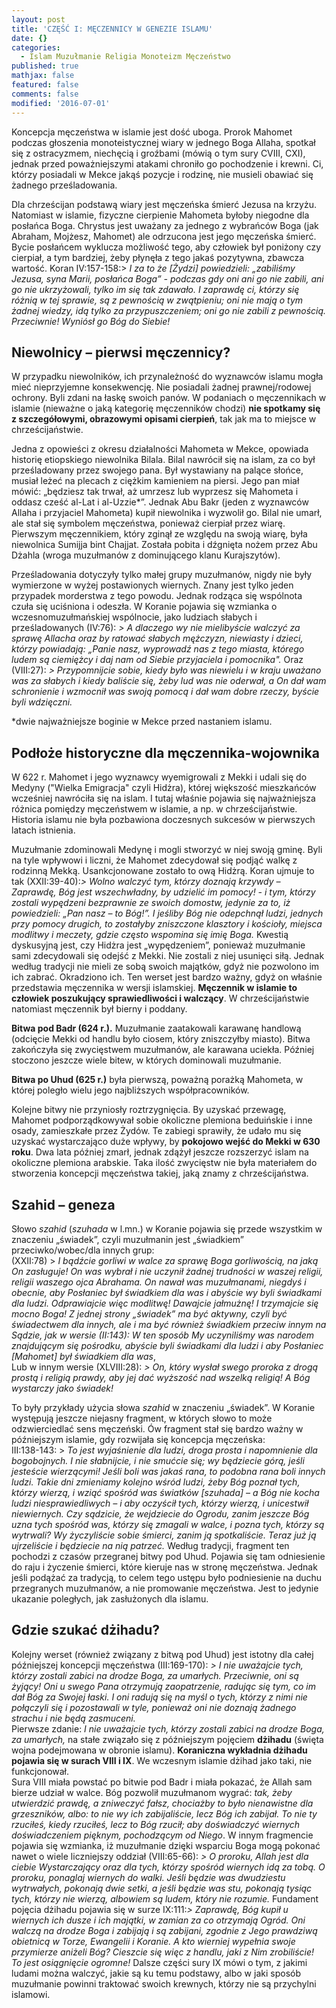 ```yaml
---
layout: post
title: 'CZĘŚĆ I: MĘCZENNICY W GENEZIE ISLAMU'
date: {}
categories:
  - Islam Muzułmanie Religia Monoteizm Męczeństwo
published: true
mathjax: false
featured: false
comments: false
modified: '2016-07-01'
---
```




Koncepcja męczeństwa w islamie jest dość uboga. Prorok Mahomet podczas głoszenia monoteistycznej wiary w jednego Boga Allaha, spotkał się z ostracyzmem, niechęcią i groźbami (mówią o tym sury CVIII, CXI), jednak przed poważniejszymi atakami chroniło go pochodzenie i krewni. Ci, którzy posiadali w Mekce jakąś pozycje i rodzinę, nie musieli obawiać się żadnego prześladowania.

 <!--more-->

Dla chrześcijan podstawą wiary jest męczeńska śmierć Jezusa na krzyżu. Natomiast w islamie, fizyczne cierpienie Mahometa byłoby niegodne dla posłańca Boga. Chrystus jest uważany za jednego z wybrańców Boga (jak Abraham, Mojżesz, Mahomet) ale odrzucona jest jego męczeńska śmierć. Bycie posłańcem wyklucza możliwość tego, aby człowiek był poniżony czy cierpiał, a tym bardziej, żeby płynęła z tego jakaś pozytywna, zbawcza wartość.
Koran IV:157-158:> _I za to że [Żydzi] powiedzieli: „zabiliśmy Jezusa, syna Marii, posłańca Boga” - podczas gdy oni ani go nie zabili, ani go nie ukrzyżowali, tylko im się tak zdawało. I zaprawdę ci, którzy się różnią w tej sprawie, są z pewnością w zwątpieniu; oni nie mają o tym żadnej wiedzy, idą tylko za przypuszczeniem; oni go nie zabili z pewnością. Przeciwnie! Wyniósł go Bóg do Siebie!_

## Niewolnicy – pierwsi męczennicy?

W przypadku niewolników, ich przynależność do wyznawców islamu mogła mieć nieprzyjemne konsekwencję. Nie posiadali żadnej prawnej/rodowej ochrony. Byli zdani na łaskę swoich panów.
W podaniach o męczennikach w islamie (nieważne o jaką kategorię męczenników chodzi) **nie spotkamy się z szczegółowymi, obrazowymi opisami cierpień**, tak jak ma to miejsce w chrześcijaństwie.

Jedna z opowieści z okresu działalności Mahometa w Mekce, opowiada historię etiopskiego niewolnika Bilala. Bilal nawrócił się na islam, za co był prześladowany przez swojego pana. Był wystawiany na palące słońce, musiał leżeć na plecach z ciężkim kamieniem na piersi. Jego pan miał mówić: „będziesz tak trwał, aż umrzesz lub wyprzesz się Mahometa i oddasz cześć al-Lat i al-Uzzie*”. Jednak Abu Bakr (jeden z wyznawców Allaha i przyjaciel Mahometa) kupił niewolnika i wyzwolił go. Bilal nie umarł, ale stał się symbolem męczeństwa, ponieważ cierpiał przez wiarę.
Pierwszym męczennikiem, który zginął ze względu na swoją wiarę, była niewolnica Sumijja bint Chajjat. Została pobita i dźgnięta nożem przez Abu Dżahla (wroga muzułmanów z dominującego klanu Kurajszytów).

Prześladowania dotyczyły tylko małej grupy muzułmanów, nigdy nie były wymierzone w wyżej postawionych wiernych. Znany jest tylko jeden przypadek morderstwa z tego powodu. Jednak rodząca się wspólnota czuła się uciśniona i odeszła.
W Koranie pojawia się wzmianka o wczesnomuzułmańskiej wspólnocie, jako ludziach słabych i prześladowanych (IV:76): _> A dlaczego wy nie mielibyście walczyć za sprawę Allacha oraz by ratować słabych mężczyzn, niewiasty i dzieci, którzy powiadają: „Panie nasz, wyprowadź nas z tego miasta, którego ludem są ciemiężcy i daj nam od Siebie przyjaciela i pomocnika"._
Oraz (VIII:27): _> Przypomnijcie sobie, kiedy było was niewielu i w kraju uważano was za słabych i kiedy baliście się, żeby lud was nie oderwał, a On dał wam schronienie i wzmocnił was swoją pomocą i dał wam dobre rzeczy, byście byli wdzięczni._

*dwie najważniejsze boginie w Mekce przed nastaniem islamu. 

## Podłoże historyczne dla męczennika-wojownika
W 622 r. Mahomet i jego wyznawcy wyemigrowali z Mekki i udali się do Medyny ("Wielka Emigracja" czyli Hidżra), której większość mieszkańców wcześniej nawróciła się na islam. I tutaj właśnie pojawia się najważniejsza różnica pomiędzy męczeństwem w islamie, a np. w chrześcijaństwie. Historia islamu nie była pozbawiona doczesnych sukcesów w pierwszych latach istnienia. 

Muzułmanie zdominowali Medynę i mogli stworzyć w niej swoją gminę. Byli na tyle wpływowi i liczni, że Mahomet zdecydował się podjąć walkę z rodzinną Mekką. Usankcjonowane zostało to ową Hidżrą. 
Koran ujmuje to tak (XXII:39-40):_> Wolno walczyć tym, którzy doznają krzywdy – Zaprawdę, Bóg jest wszechwładny, by udzielić im pomocy! - i tym, którzy zostali wypędzeni bezprawnie ze swoich domostw, jedynie za to, iż powiedzieli: „Pan nasz – to Bóg!”. I jeśliby Bóg nie odepchnął ludzi, jednych przy pomocy drugich, to zostałyby zniszczone klasztory i kościoły, miejsca modlitwy i meczety, gdzie często wspomina się imię Boga._ 
Kwestią dyskusyjną jest, czy Hidżra jest „wypędzeniem”, ponieważ muzułmanie sami zdecydowali się odejść z Mekki. Nie zostali z niej usunięci siłą. Jednak według tradycji nie mieli ze sobą swoich majątków, gdyż nie pozwolono im ich zabrać. Okradziono ich.
Ten werset jest bardzo ważny, gdyż on właśnie przedstawia męczennika w wersji islamskiej. **Męczennik w islamie to człowiek poszukujący sprawiedliwości i walczący**. W chrześcijaństwie natomiast męczennik był bierny i poddany.

**Bitwa pod Badr (624 r.).** Muzułmanie zaatakowali karawanę handlową (odcięcie Mekki od handlu było ciosem, który zniszczyłby miasto). Bitwa zakończyła się zwycięstwem muzułmanów, ale karawana uciekła. Później stoczono jeszcze wiele bitew, w których dominowali muzułmanie.

**Bitwa po Uhud (625 r.)** była pierwszą, poważną porażką Mahometa, w której poległo wielu jego najbliższych współpracowników.   

Kolejne bitwy nie przyniosły roztrzygnięcia. By uzyskać przewagę, Mahomet podporządkowywał sobie okoliczne plemiona beduińskie i inne osady, zamieszkałe przez Żydów. Te zabiegi sprawiły, że udało mu się uzyskać wystarczająco duże wpływy, by **pokojowo wejść do Mekki w 630 roku**. Dwa lata później zmarł, jednak zdążył jeszcze rozszerzyć islam na okoliczne plemiona arabskie.
Taka ilość zwycięstw nie była materiałem do stworzenia koncepcji męczeństwa takiej, jaką znamy z chrześcijaństwa.  

## Szahid – geneza
Słowo _szahid_ (_szuhada_ w l.mn.) w Koranie pojawia się przede wszystkim w znaczeniu „świadek”, czyli muzułmanin jest „świadkiem” przeciwko/wobec/dla innych grup:  
(XXII:78) > _I bądźcie gorliwi w walce za sprawę Boga gorliwością, na jaką On zasługuje! On was wybrał i nie uczynił żadnej trudności w waszej religii, religii waszego ojca Abrahama. On nawał was muzułmanami, niegdyś i obecnie, aby Posłaniec był świadkiem dla was i abyście wy byli świadkami dla ludzi. Odprawiajcie więc modlitwę! Dawajcie jałmużnę! I trzymajcie się mocno Boga!
Z jednej strony „świadek” ma być aktywny, czyli być świadectwem dla innych, ale i ma być również świadkiem przeciw innym na Sądzie, jak w wersie (II:143): W ten sposób My uczyniliśmy was narodem znajdującym się pośrodku, abyście byli świadkami dla ludzi i aby Posłaniec [Mahomet] był świadkiem dla was_,    
Lub w innym wersie (XLVIII:28): _> On, który wysłał swego proroka z drogą prostą i religią prawdy, aby jej dać wyższość nad wszelką religią! A Bóg wystarczy jako świadek!_  

To były przykłady użycia słowa _szahid_ w znaczeniu „świadek”. W Koranie występują jeszcze niejasny fragment, w których słowo to może odzwierciedlać sens męczeński. Ów fragment stał się bardzo ważny w późniejszym islamie, gdy rozwijała się koncepcja męczeńska:   
III:138-143: > _To jest wyjaśnienie dla ludzi, droga prosta i napomnienie dla bogobojnych. I nie słabnijcie, i nie smućcie się; wy będziecie górą, jeśli jesteście wierzącymi! Jeśli boli was jakaś rana, to podobna rana boli innych ludzi. Takie dni zmieniamy kolejno wśród ludzi, żeby Bóg poznał tych, którzy wierzą, i wziąć spośród was światków [szuhada] – a Bóg nie kocha ludzi niesprawiedliwych – i aby oczyścił tych, którzy wierzą, i unicestwił niewiernych. Czy sądzicie, że wejdziecie do Ogrodu, zanim jeszcze Bóg uzna tych spośród was, którzy się zmagali w walce, i pozna tych, którzy są wytrwali? Wy życzyliście sobie śmierci, zanim ją spotkaliście. Teraz już ją ujrzeliście i będziecie na nią patrzeć._
Według tradycji, fragment ten pochodzi z czasów przegranej bitwy pod Uhud. Pojawia się tam odniesienie do raju i życzenie śmierci, które kieruje nas w stronę męczeństwa. Jednak jeśli podążać za tradycją, to celem tego ustępu było podniesienie na duchu przegranych muzułmanów, a nie promowanie męczeństwa. Jest to jedynie ukazanie poległych, jak zasłużonych dla islamu. 

## Gdzie szukać dżihadu?
Kolejny werset (również związany z bitwą pod Uhud) jest istotny dla całej późniejszej koncepcji męczeństwa (III:169-170): _> I nie uważajcie tych, którzy zostali zabici na drodze Boga, za umarłych. Przeciwnie, oni są żyjący! Oni u swego Pana otrzymują zaopatrzenie, radując się tym, co im dał Bóg za Swojej łaski. I oni radują się na myśl o tych, którzy z nimi nie połączyli się i pozostawali w tyle, ponieważ oni nie doznają żadnego strachu i nie będą zasmuceni._   
Pierwsze zdanie: _I nie uważajcie tych, którzy zostali zabici na drodze Boga, za umarłych,_ na stałe związało się z późniejszym pojęciem **dżihadu** (święta wojna podejmowana w obronie islamu). **Koraniczna wykładnia dżihadu pojawia się w surach VIII i IX**. We wczesnym islamie dżihad jako taki, nie funkcjonował.  
Sura VIII miała powstać po bitwie pod Badr i miała pokazać, że Allah sam bierze udział w walce. Bóg pozwolił muzułmanom wygrać: _tak, żeby utwierdzić prawdę, a zniweczyć fałsz, chociażby to było nienawistne dla grzeszników, albo: to nie wy ich zabijaliście, lecz Bóg ich zabijał. To nie ty rzuciłeś, kiedy rzuciłeś, lecz to Bóg rzucił; aby doświadczyć wiernych doświadczeniem pięknym, pochodzącym od Niego_. W innym fragmencie pojawia się wzmianka, iż muzułmanie dzięki wsparciu Boga mogą pokonać nawet o wiele liczniejszy oddział (VIII:65-66): _> O proroku, Allah jest dla ciebie Wystarczający oraz dla tych, którzy spośród wiernych idą za tobą. O proroku, ponaglaj wiernych do walki. Jeśli będzie was dwudziestu wytrwałych, pokonają dwie setki, a jeśli będzie was stu, pokonają tysiąc tych, którzy nie wierzą, albowiem są ludem, który nie rozumie._
Fundament pojęcia dżihadu pojawia się w surze IX:111:_> Zaprawdę, Bóg kupił u wiernych ich dusze i ich majątki, w zamian za co otrzymają Ogród. Oni walczą na drodze Boga i zabijają i są zabijani, zgodnie z Jego prawdziwą obietnicą w Torze, Ewangelii i Koranie. A kto wierniej wypełnia swoje przymierze aniżeli Bóg? Cieszcie się więc z handlu, jaki z Nim zrobiliście! To jest osiągnięcie ogromne!_
Dalsze części sury IX mówi o tym, z jakimi ludami można walczyć, jakie są ku temu podstawy, albo w jaki sposób muzułmanie powinni traktować swoich krewnych, którzy nie są przychylni islamowi.
